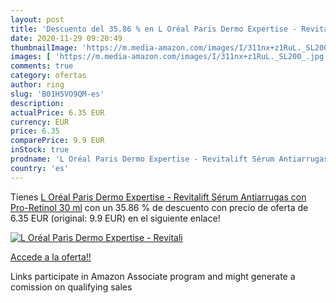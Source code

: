 ```yaml
---
layout: post
title: 'Descuento del 35.86 % en L Oréal Paris Dermo Expertise - Revitali'
date: 2020-11-29 09:20:49
thumbnailImage: 'https://m.media-amazon.com/images/I/311nx+z1RuL._SL200_.jpg'
images: [ 'https://m.media-amazon.com/images/I/311nx+z1RuL._SL200_.jpg' ]
comments: true
category: ofertas
author: ring
slug: 'B01H5VO9QM-es'
description:
actualPrice: 6.35 EUR
currency: EUR
price: 6.35
comparePrice: 9.9 EUR
inStock: true
prodname: 'L Oréal Paris Dermo Expertise - Revitalift Sérum Antiarrugas  con Pro-Retinol  30 ml'
country: 'es'
---
```


Tienes [L Oréal Paris Dermo Expertise - Revitalift Sérum Antiarrugas  con Pro-Retinol  30 ml](https://www.amazon.es/dp/B01H5VO9QM/?tag=tolees-21) con un 35.86 % de descuento con precio de oferta de 6.35 EUR (original: 9.9 EUR) en el siguiente enlace!

[![L Oréal Paris Dermo Expertise - Revitali](https://m.media-amazon.com/images/I/311nx+z1RuL._SL200_.jpg)](https://www.amazon.es/dp/B01H5VO9QM/?tag=tolees-21)

[Accede a la oferta!!](https://www.amazon.es/dp/B01H5VO9QM/?tag=tolees-21)

Links participate in Amazon Associate program and might generate a comission on qualifying sales


